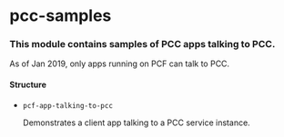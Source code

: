 # pcc-samples
### This module contains samples of PCC apps talking to PCC.   

As of Jan 2019, only apps running on PCF can talk to PCC. 

#### Structure
- `pcf-app-talking-to-pcc`
    
    Demonstrates a client app talking to a PCC service instance.
